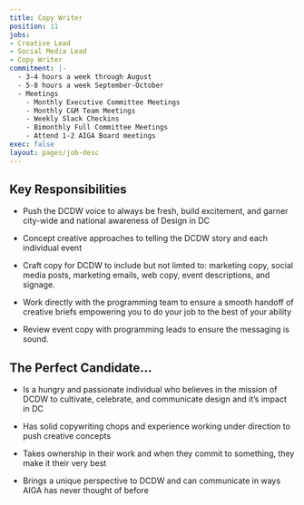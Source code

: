 ```yaml
---
title: Copy Writer
position: 11
jobs:
- Creative Lead
- Social Media Lead
- Copy Writer
commitment: |-
  - 3-4 hours a week through August
  - 5-8 hours a week September-October
  - Meetings
    - Monthly Executive Committee Meetings
    - Monthly C&M Team Meetings
    - Weekly Slack Checkins
    - Bimonthly Full Committee Meetings
    - Attend 1-2 AIGA Board meetings
exec: false
layout: pages/job-desc
---
```


## Key Responsibilities

* Push the DCDW voice to always be fresh, build excitement, and garner city-wide and national awareness of Design in DC

* Concept creative approaches to telling the DCDW story and each individual event

* Craft copy for DCDW to include but not limted to: marketing copy, social media posts, marketing emails, web copy, event descriptions, and signage.

* Work directly with the programming team to ensure a smooth handoff of creative briefs empowering you to do your job to the best of your ability

* Review event copy with programming leads to ensure the messaging is sound.

## The Perfect Candidate…

* Is a hungry and passionate individual who believes in the mission of DCDW to cultivate, celebrate, and communicate design and it’s impact in DC

* Has solid copywriting chops and experience working under direction to push creative concepts

* Takes ownership in their work and when they commit to something, they make it their very best

* Brings a unique perspective to DCDW and can communicate in ways AIGA has never thought of before
